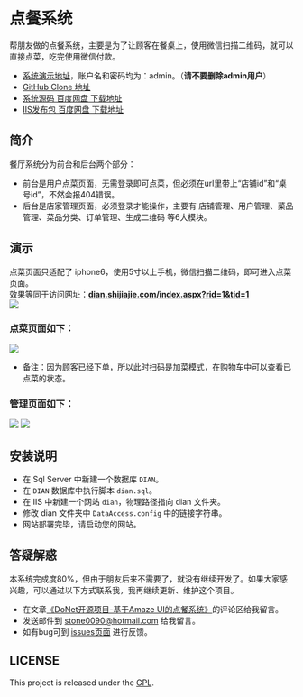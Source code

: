 # 点餐系统
帮朋友做的点餐系统，主要是为了让顾客在餐桌上，使用微信扫描二维码，就可以直接点菜，吃完使用微信付款。  

- [系统演示地址](http://dian.shijiajie.com)，账户名和密码均为：admin。（**请不要删除admin用户**）  
- [GitHub Clone 地址](https://github.com/stone0090/Dian)
- [系统源码 百度网盘 下载地址](http://pan.baidu.com/s/1qWXrkks)
- [IIS发布包 百度网盘 下载地址](http://pan.baidu.com/s/1o6VZtqi)

## 简介
餐厅系统分为前台和后台两个部分：
- 前台是用户点菜页面，无需登录即可点菜，但必须在url里带上“店铺id”和“桌号id”，不然会报404错误。
- 后台是店家管理页面，必须登录才能操作，主要有 店铺管理、用户管理、菜品管理、菜品分类、订单管理、生成二维码 等6大模块。

## 演示
点菜页面只适配了 iphone6，使用5寸以上手机，微信扫描二维码，即可进入点菜页面。  
效果等同于访问网址：[**dian.shijiajie.com/index.aspx?rid=1&tid=1**](http://dian.shijiajie.com/Index.aspx?rid=1&tid=1)  
![](http://7xkhp9.com1.z0.glb.clouddn.com/github.com/stone0090/Dian/DianQRCode.jpg)

### 点菜页面如下：
![](http://7xkhp9.com1.z0.glb.clouddn.com/github.com/stone0090/Dian/menu.jpg)
- 备注：因为顾客已经下单，所以此时扫码是加菜模式，在购物车中可以查看已点菜的状态。

### 管理页面如下：
![](http://7xkhp9.com1.z0.glb.clouddn.com/github.com/stone0090/Dian/background_1.jpg)
![](http://7xkhp9.com1.z0.glb.clouddn.com/github.com/stone0090/Dian/background_2.jpg)

## 安装说明
- 在 Sql Server 中新建一个数据库 `DIAN`。
- 在 `DIAN` 数据库中执行脚本 `dian.sql`。
- 在 IIS 中新建一个网站 `dian`，物理路径指向 dian 文件夹。
- 修改 dian 文件夹中 `DataAccess.config` 中的链接字符串。
- 网站部署完毕，请启动您的网站。

## 答疑解惑
本系统完成度80%，但由于朋友后来不需要了，就没有继续开发了。如果大家感兴趣，可以通过以下方式联系我，我再继续更新、维护这个项目。

- 在文章[《DoNet开源项目-基于Amaze UI的点餐系统》](http://shijiajie.com/2016/01/17/donet-opensource-dian-introduction/#ds-thread)的评论区给我留言。
- 发送邮件到 <a href="mailto:stone0090@hotmail.com">stone0090@hotmail.com</a> 给我留言。
- 如有bug可到 [issues页面](https://github.com/stone0090/Dian/issues/new) 进行反馈。

## LICENSE

This project is released under the [GPL](https://github.com/stone0090/donet-catering-system/blob/master/LICENSE).
